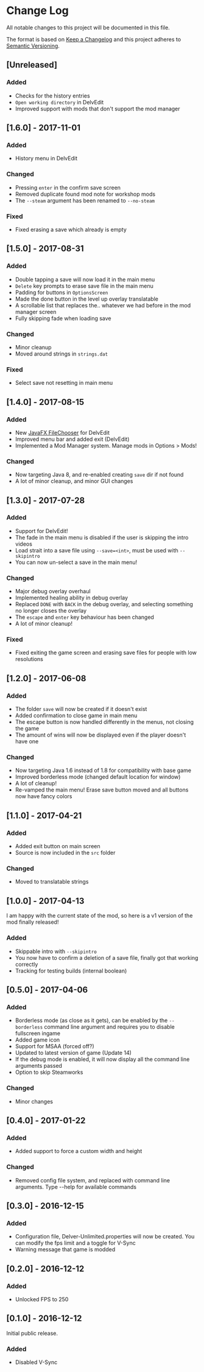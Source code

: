 # Change Log
All notable changes to this project will be documented in this file.

The format is based on [Keep a Changelog](http://keepachangelog.com/) 
and this project adheres to [Semantic Versioning](http://semver.org/).

## [Unreleased]
### Added
- Checks for the history entries
- `Open working directory` in DelvEdit
- Improved support with mods that don't support the mod manager

## [1.6.0] - 2017-11-01
### Added
- History menu in DelvEdit

### Changed
- Pressing `enter` in the confirm save screen
- Removed duplicate found mod note for workshop mods
- The `--steam` argument has been renamed to `--no-steam`

### Fixed
- Fixed erasing a save which already is empty

## [1.5.0] - 2017-08-31 
### Added
- Double tapping a save will now load it in the main menu
- `Delete` key prompts to erase save file in the main menu
- Padding for buttons in `OptionsScreen`
- Made the done button in the level up overlay translatable
- A scrollable list that replaces the.. whatever we had before in the mod manager screen
- Fully skipping fade when loading save

### Changed
- Minor cleanup
- Moved around strings in `strings.dat`

### Fixed
- Select save not resetting in main menu

## [1.4.0] - 2017-08-15
### Added
- New [JavaFX FileChooser](https://docs.oracle.com/javase/8/javafx/api/javafx/stage/FileChooser.html) for DelvEdit
- Improved menu bar and added exit (DelvEdit)
- Implemented a Mod Manager system. Manage mods in Options > Mods!

### Changed
- Now targeting Java 8, and re-enabled creating `save` dir if not found
- A lot of minor cleanup, and minor GUI changes

## [1.3.0] - 2017-07-28
### Added
- Support for DelvEdit!
- The fade in the main menu is disabled if the user is skipping the intro videos
- Load strait into a save file using `--save=<int>`, must be used with `--skipintro`
- You can now un-select a save in the main menu!

### Changed
- Major debug overlay overhaul
- Implemented healing ability in debug overlay
- Replaced `DONE` with `BACK` in the debug overlay, and selecting something no longer closes the overlay
- The `escape` and `enter` key behaviour has been changed
- A lot of minor cleanup!

### Fixed
- Fixed exiting the game screen and erasing save files for people with low resolutions

## [1.2.0] - 2017-06-08
### Added
- The folder `save` will now be created if it doesn't exist
- Added confirmation to close game in main menu
- The escape button is now handled differently in the menus, not closing the game
- The amount of wins will now be displayed even if the player doesn't have one

### Changed
- Now targeting Java 1.6 instead of 1.8 for compatibility with base game
- Improved borderless mode (changed default location for window)
- A lot of cleanup!
- Re-vamped the main menu! Erase save button moved and all buttons now have fancy colors

## [1.1.0] - 2017-04-21
### Added
- Added exit button on main screen
- Source is now included in the `src` folder

### Changed
- Moved to translatable strings

## [1.0.0] - 2017-04-13
I am happy with the current state of the mod, so here is a v1 version of the mod finally released!
### Added
- Skippable intro with `--skipintro`
- You now have to confirm a deletion of a save file, finally got that working correctly
- Tracking for testing builds (internal boolean)

## [0.5.0] - 2017-04-06
### Added
- Borderless mode (as close as it gets), can be enabled by the `--borderless` command line argument and requires you to disable fullscreen ingame
- Added game icon
- Support for MSAA (forced off?)
- Updated to latest version of game (Update 14)
- If the debug mode is enabled, it will now display all the command line arguments passed
- Option to skip Steamworks

### Changed
- Minor changes

## [0.4.0] - 2017-01-22
### Added
- Added support to force a custom width and height

### Changed
- Removed config file system, and replaced with command line arguments. Type --help for available commands

## [0.3.0] - 2016-12-15
### Added
- Configuration file, Delver-Unlimited.properties will now be created. You can modify the fps limit and a toggle for V-Sync
- Warning message that game is modded

## [0.2.0] - 2016-12-12
### Added
- Unlocked FPS to 250

## [0.1.0] - 2016-12-12
Initial public release.
### Added
- Disabled V-Sync
